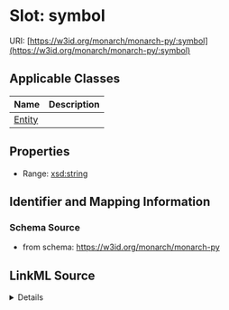 # Slot: symbol

URI: [https://w3id.org/monarch/monarch-py/:symbol](https://w3id.org/monarch/monarch-py/:symbol)



<!-- no inheritance hierarchy -->




## Applicable Classes

| Name | Description |
| --- | --- |
[Entity](Entity.md) | 






## Properties

* Range: [xsd:string](xsd:string)







## Identifier and Mapping Information







### Schema Source


* from schema: https://w3id.org/monarch/monarch-py




## LinkML Source

<details>
```yaml
name: symbol
from_schema: https://w3id.org/monarch/monarch-py
rank: 1000
alias: symbol
domain_of:
- Entity
range: string

```
</details>